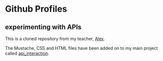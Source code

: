 Github Profiles
===
experimenting with APIs
---

This is a cloned repository from my teacher, [Alex].

The Mustache, CSS and HTML files have been added on to my main project called [api_interaction].

[Alex]: https://github.com/alexmakers
[api_interaction]:https://github.com/loulai/api_interaction